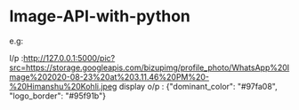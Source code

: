 # Image-API-with-python
e.g:

 I/p :http://127.0.0.1:5000/pic?src=https://storage.googleapis.com/bizupimg/profile_photo/WhatsApp%20Image%202020-08-23%20at%203.11.46%20PM%20-%20Himanshu%20Kohli.jpeg
display o/p :  {"dominant_color": "#97fa08", "logo_border": "#95f91b"}

